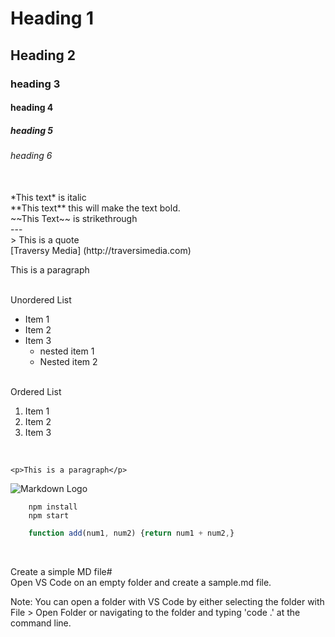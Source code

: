 <!--Headings-->
# Heading 1
## Heading 2
### heading 3
#### heading 4
##### heading 5
###### heading 6 
<br>
<!--Italiks-->
*This text* is italic 
<br>
<!--Strong-->
**This text** this will make the text bold.
<br>
<!--strikethrough-->
~~This Text~~ is strikethrough
<br>
<!--HORIZONTAL RULE-->
--- 
<br>
<!--BLOCKQUOTE-->
> This is a quote
<br>
<!--Links-->
[Traversy Media] (http://traversimedia.com)
<br>
<p>This is a paragraph</p>
<br>
<!--UL--> Unordered List

* Item 1
* Item 2
* Item 3
    * nested item 1 
    * Nested item 2
<br>
<!--OL--> Ordered List

1. Item 1 
1. Item 2
1. Item 3
<br>

<!--In Line Code Block-->
`<p>This is a paragraph</p>` <br>

<!--Images-->

![Markdown Logo](htps://markdown.here.com/img/icon256.png) <br>

<!--Github Markdown-->

<!--Code Blocks-->

```
    npm install
    npm start
```

```javascript
    function add(num1, num2) {return num1 + num2,}
```

<br>

<!--Table-->

Create a simple MD file# <br>
Open VS Code on an empty folder and create a sample.md file.

Note: You can open a folder with VS Code by either selecting the folder with File > Open Folder or navigating to the folder and typing 'code .' at the command line.


